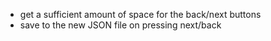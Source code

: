 - get a sufficient amount of space for the back/next buttons
- save to the new JSON file on pressing next/back